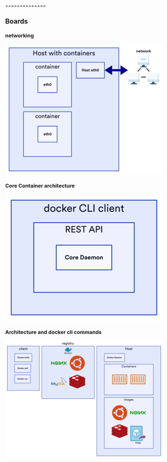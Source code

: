 
==============

Boards
--------------

### networking
<img src="./networking/networking.png" />

### Core Container architecture
<img src="./Core Container architecture/Core Container architecture.png" />

### Architecture and docker cli commands
<img src="./Architecture and docker cli commands/Architecture and docker cli commands.png" />


